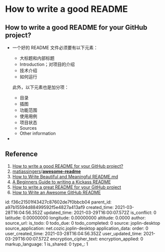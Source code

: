 # How to write a good README

## How to write a good README for your GitHub project?

- 一个好的 README 文件必须要有以下元素：

  - 大标题和内部标题
  - Introduction；对项目的介绍
  - 技术介绍
  - 如何运行

  此外，以下元素也是加分项：

  - 目录
  - 插图
  - 功能范围
  - 使用用例
  - 项目状态
  - Sources
  - Other information

- 

## Reference

1. [How to write a good README for your GitHub project?](https://bulldogjob.com/news/449-how-to-write-a-good-readme-for-your-github-project)
2. [matiassingers](https://github.com/matiassingers)/**[awesome-readme](https://github.com/matiassingers/awesome-readme)**
3. [How to Write Beautiful and Meaningful README.md](https://blog.bitsrc.io/how-to-write-beautiful-and-meaningful-readme-md-for-your-next-project-897045e3f991)
4. [A Beginners Guide to writing a Kickass README](https://meakaakka.medium.com/a-beginners-guide-to-writing-a-kickass-readme-7ac01da88ab3)
5. [How to write a great README for your GitHub project](https://dbader.org/blog/write-a-great-readme-for-your-github-project)
6. [How to Write an Awesome GitHub README](https://healeycodes.com/github/beginners/tutorial/productivity/2019/04/14/writing-an-awesome-github-readme.html)

id: f36c21501f43427c87602de7f0bbcb04
parent_id: a97b15594d88499592f5e4827a413af9
created_time: 2021-03-28T16:04:56.352Z
updated_time: 2021-03-29T16:00:07.572Z
is_conflict: 0
latitude: 0.00000000
longitude: 0.00000000
altitude: 0.0000
author: 
source_url: 
is_todo: 0
todo_due: 0
todo_completed: 0
source: joplin-desktop
source_application: net.cozic.joplin-desktop
application_data: 
order: 0
user_created_time: 2021-03-28T16:04:56.352Z
user_updated_time: 2021-03-29T16:00:07.572Z
encryption_cipher_text: 
encryption_applied: 0
markup_language: 1
is_shared: 0
type_: 1
